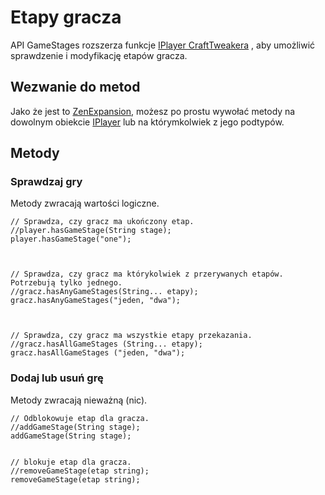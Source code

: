 # Etapy gracza

API GameStages rozszerza funkcje [IPlayer CraftTweakera](/Vanilla/Players/IPlayer/) , aby umożliwić sprawdzenie i modyfikację etapów gracza.

## Wezwanie do metod

Jako że jest to [ZenExpansion](/Dev_Area/ZenAnnotations/Annotation_ZenExpansion/), możesz po prostu wywołać metody na dowolnym obiekcie [IPlayer](/Vanilla/Players/IPlayer/) lub na którymkolwiek z jego podtypów.

## Metody

### Sprawdzaj gry

Metody zwracają wartości logiczne.

```zenscript
// Sprawdza, czy gracz ma ukończony etap.
//player.hasGameStage(String stage);
player.hasGameStage("one");



// Sprawdza, czy gracz ma którykolwiek z przerywanych etapów. Potrzebują tylko jednego.
//gracz.hasAnyGameStages(String... etapy);
gracz.hasAnyGameStages("jeden, "dwa");



// Sprawdza, czy gracz ma wszystkie etapy przekazania.
//gracz.hasAllGameStages (String... etapy);
gracz.hasAllGameStages ("jeden, "dwa");
```

### Dodaj lub usuń grę

Metody zwracają nieważną (nic).

```zenscript
// Odblokowuje etap dla gracza.
//addGameStage(String stage);
addGameStage(String stage);


// blokuje etap dla gracza.
//removeGameStage(etap string);
removeGameStage(etap string);
```